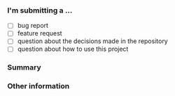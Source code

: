 ### I'm submitting a ...

-   [ ] bug report
-   [ ] feature request
-   [ ] question about the decisions made in the repository
-   [ ] question about how to use this project

### Summary

<!-- Detailed description here -->

### Other information

<!-- Other information here, such as logs, stacktraces, system version etc. -->
